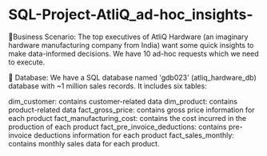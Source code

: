 # SQL-Project-AtliQ_ad-hoc_insights-

🌟Business Scenario: The top executives of AtliQ Hardware (an imaginary hardware manufacturing company from India) want some quick insights to make data-informed decisions. We have 10 ad-hoc requests which we need to execute.

🌟 Database: We have a SQL database named 'gdb023' (atliq_hardware_db) database with ~1 million sales records. It includes six tables:

dim_customer: contains customer-related data
dim_product: contains product-related data
fact_gross_price: contains gross price information for each product
fact_manufacturing_cost: contains the cost incurred in the production of each product
fact_pre_invoice_deductions: contains pre-invoice deductions information for each product
fact_sales_monthly: contains monthly sales data for each product.
